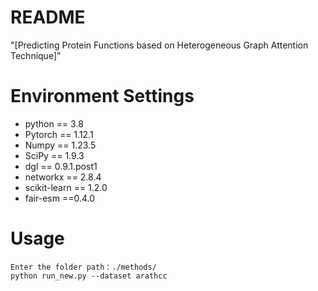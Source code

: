 # README
"[Predicting Protein Functions based on Heterogeneous Graph Attention Technique]"

# Environment Settings 
* python == 3.8  
* Pytorch == 1.12.1
* Numpy == 1.23.5 
* SciPy == 1.9.3 
* dgl == 0.9.1.post1 
* networkx == 2.8.4
* scikit-learn == 1.2.0 
* fair-esm ==0.4.0

# Usage 
````
Enter the folder path：./methods/
python run_new.py --dataset arathcc
````

